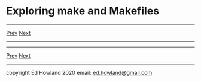 

# Exploring make and Makefiles

***
[Prev](bar10.md)  [Next](bar12.md)
***


***
[Prev](bar10.md)  [Next](bar12.md)
***
copyright Ed Howland 2020 email: ed.howland@gmail.com

